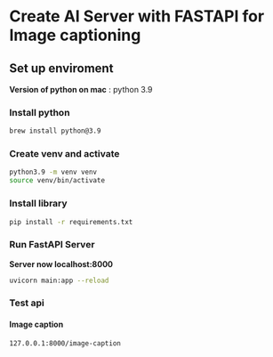 # Create AI Server with FASTAPI for Image captioning

## Set up enviroment

**Version of python on mac** : python 3.9

### Install python
```zsh
brew install python@3.9
```
### Create venv and activate
```zsh
python3.9 -m venv venv
source venv/bin/activate
```
### Install library

```zsh
pip install -r requirements.txt
```
### Run FastAPI Server
**Server now localhost:8000**
```zsh
uvicorn main:app --reload
```

### Test api

#### Image caption
```
127.0.0.1:8000/image-caption
```